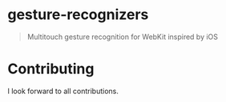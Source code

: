 # gesture-recognizers

> Multitouch gesture recognition for WebKit inspired by iOS

# Contributing

I look forward to all contributions.
